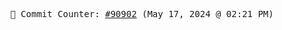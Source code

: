 <p align="center">
    <samp>
        📮 Commit Counter: <a href="https://github.com/Javascript-void0/Javascript-void0/commits/main">#90902</a> (May 17, 2024 @ 02:21 PM)
    </samp>
</p>